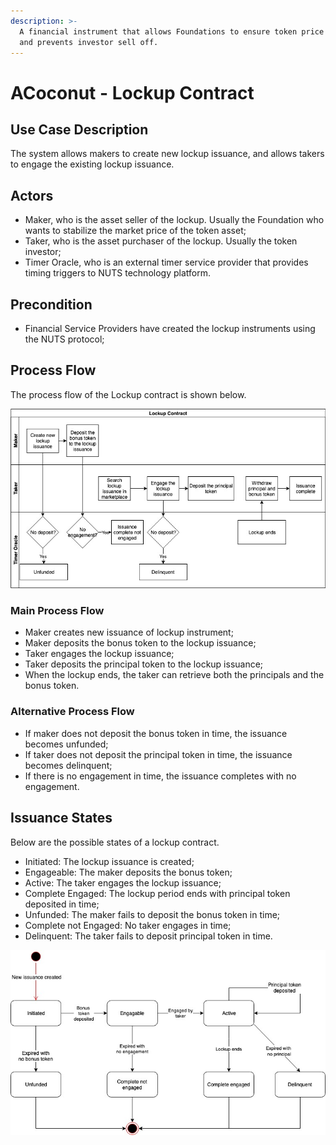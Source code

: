```yaml
---
description: >-
  A financial instrument that allows Foundations to ensure token price stability
  and prevents investor sell off.
---
```


# ACoconut - Lockup Contract

## Use Case Description

The system allows makers to create new lockup issuance, and allows takers to engage the existing lockup issuance.

## Actors

* Maker, who is the asset seller of the lockup. Usually the Foundation who wants to stabilize the market price of the token asset;
* Taker, who is the asset purchaser of the lockup. Usually the token investor;
* Timer Oracle, who is an external timer service provider that provides timing triggers to NUTS technology platform.

## Precondition

* Financial Service Providers have created the lockup instruments using the NUTS protocol;

## Process Flow

The process flow of the Lockup contract is shown below.

![](../.gitbook/assets/lockup-flow-diagram.jpg)

### Main Process Flow

* Maker creates new issuance of lockup instrument;
* Maker deposits the bonus token to the lockup issuance;
* Taker engages the lockup issuance;
* Taker deposits the principal token to the lockup issuance;
* When the lockup ends, the taker can retrieve both the principals and the bonus token.

### Alternative Process Flow

* If maker does not deposit the bonus token in time, the issuance becomes unfunded;
* If taker does not deposit the principal token in time, the issuance becomes delinquent;
* If there is no engagement in time, the issuance completes with no engagement.

## Issuance States

Below are the possible states of a lockup contract.

* Initiated: The lockup issuance is created;
* Engageable: The maker deposits the bonus token;
* Active: The taker engages the lockup issuance;
* Complete Engaged: The lockup period ends with principal token deposited in time;
* Unfunded: The maker fails to deposit the bonus token in time;
* Complete not Engaged: No taker engages in time;
* Delinquent: The taker fails to deposit principal token in time.

![](../.gitbook/assets/lockup-state-diagram.jpg)

